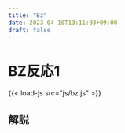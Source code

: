 ```yaml
---
title: "Bz"
date: 2023-04-10T13:11:03+09:00
draft: false
---
```


# BZ反応1

{{< load-js src="js/bz.js" >}}
<div id="canvas-container"></div>

## 解説